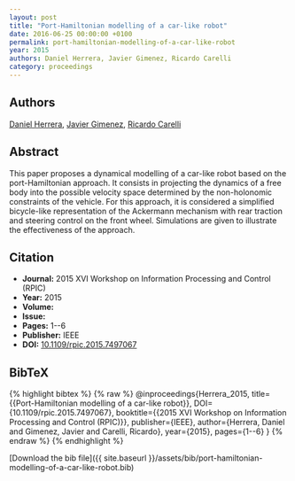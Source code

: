 ```yaml
---
layout: post
title: "Port-Hamiltonian modelling of a car-like robot"
date: 2016-06-25 00:00:00 +0100
permalink: port-hamiltonian-modelling-of-a-car-like-robot
year: 2015
authors: Daniel Herrera, Javier Gimenez, Ricardo Carelli
category: proceedings
---
```

 
## Authors
[Daniel Herrera](authors/daniel-herrera), [Javier Gimenez](authors/javier-gimenez), [Ricardo Carelli](authors/ricardo-carelli)
 
## Abstract
This paper proposes a dynamical modelling of a car-like robot based on the port-Hamiltonian approach. It consists in projecting the dynamics of a free body into the possible velocity space determined by the non-holonomic constraints of the vehicle. For this approach, it is considered a simplified bicycle-like representation of the Ackermann mechanism with rear traction and steering control on the front wheel. Simulations are given to illustrate the effectiveness of the approach.
 
## Citation
- **Journal:** 2015 XVI Workshop on Information Processing and Control (RPIC)
- **Year:** 2015
- **Volume:** 
- **Issue:** 
- **Pages:** 1--6
- **Publisher:** IEEE
- **DOI:** [10.1109/rpic.2015.7497067](https://doi.org/10.1109/rpic.2015.7497067)
 
## BibTeX
{% highlight bibtex %}
{% raw %}
@inproceedings{Herrera_2015,
  title={{Port-Hamiltonian modelling of a car-like robot}},
  DOI={10.1109/rpic.2015.7497067},
  booktitle={{2015 XVI Workshop on Information Processing and Control (RPIC)}},
  publisher={IEEE},
  author={Herrera, Daniel and Gimenez, Javier and Carelli, Ricardo},
  year={2015},
  pages={1--6}
}
{% endraw %}
{% endhighlight %}
 
[Download the bib file]({{ site.baseurl }}/assets/bib/port-hamiltonian-modelling-of-a-car-like-robot.bib)
 
